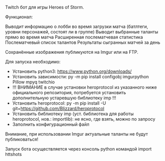 ﻿Twitch бот для игры Heroes of Storm.

Функционал:

Выводит информацию о лобби во время загрузки матча (батлтеги, уровни персонажей, состоят ли в группе)
Выводит выбранные таланты прямо во время матча
Расширенная послематчевая статистика
Послематчевый список талантов
Результаты сыгранных матчей за день

Сохранённые изображения публикуются на Imgur или на FTP.

Для запуска необходимо:
* Установить python3: https://www.python.org/downloads/
* Установить зависимости: py -m pip install configobj imgurpython Pillow mpyq twitchio
* !!! ВНИМАНИЕ в случае установки heroprotocol из указанного ниже официального репозитория, потребуется установить дополнительную устаревшую библиотеку imp !!!
* Установить heroprotocol: py -m pip install -U git+https://github.com/Blizzard/heroprotocol
* Установить библиотеку imp (уст. библиотека для работы heroprotocol, нов.: importlib): не ясно, где взять, можно по запросу
* Заполнить конфигурационный файл

Внимание, при использовании Imgur актуальные таланты не будут публиковаться!

Запуск бота осуществляется через консоль python командой import httshots
